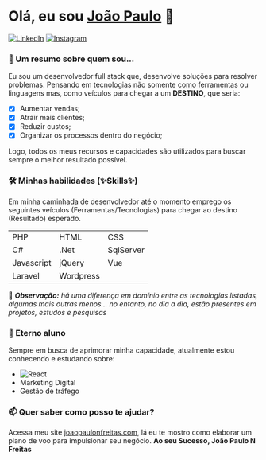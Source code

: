 # Olá, eu sou [João Paulo](https://joaopaulonfreitas.com) 👋

[![LinkedIn](https://img.shields.io/badge/joaopaulonfreitas-%230077B5.svg?style=for-the-badge&logo=linkedin&logoColor=white)](https://linkedin.com/in/joaopaulonfreitas)
[![Instagram](https://img.shields.io/badge/joaopaulonfreitas-%23E4405F.svg?style=for-the-badge&logo=Instagram&logoColor=white)](https://www.instagram.com/joaopaulonfreitas)
### 🚀 Um resumo sobre quem sou...

Eu sou um desenvolvedor full stack que, desenvolve soluções para resolver problemas. Pensando em tecnologias não somente como ferramentas ou linguagens mas, como veículos para chegar a um **DESTINO**, que seria:

- [x] Aumentar vendas;
- [x] Atrair mais clientes;
- [x] Reduzir custos;
- [x] Organizar os processos dentro do negócio;

Logo, todos os meus recursos e capacidades são utilizados para buscar sempre o melhor resultado possível.

### 🛠 Minhas habilidades (✨Skills✨)

Em minha caminhada de desenvolvedor até o momento emprego os seguintes veículos (Ferramentas/Tecnologias) para chegar ao destino (Resultado) esperado.

<table width="100">
    <tr>
      <td>PHP</td>
      <td>HTML</td>
      <td>CSS</td>
    </tr>    
    <tr>
      <td>C#</td>
      <td>.Net</td>
      <td>SqlServer</td>
    </tr>
    <tr>
      <td>Javascript</td>
      <td>jQuery</td>
      <td>Vue</td>
    </tr>
    <tr>
      <td>Laravel</td>
      <td>Wordpress</td>
    </tr>
</table>

<!--
![PHP](https://img.shields.io/badge/php-%23777BB4.svg?style=for-the-badge&logo=php&logoColor=white)
![C#](https://img.shields.io/badge/c%23-%23239120.svg?style=for-the-badge&logo=c-sharp&logoColor=white)
![.Net](https://img.shields.io/badge/.NET-5C2D91?style=for-the-badge&logo=.net&logoColor=white)
![HTML5](https://img.shields.io/badge/html5-%23E34F26.svg?style=for-the-badge&logo=html5&logoColor=white)
![CSS3](https://img.shields.io/badge/css3-%231572B6.svg?style=for-the-badge&logo=css3&logoColor=white)
![JavaScript](https://img.shields.io/badge/javascript-%23323330.svg?style=for-the-badge&logo=javascript&logoColor=%23F7DF1E)
![jQuery](https://img.shields.io/badge/jquery-%230769AD.svg?style=for-the-badge&logo=jquery&logoColor=white)
![Bootstrap](https://img.shields.io/badge/bootstrap-%23563D7C.svg?style=for-the-badge&logo=bootstrap&logoColor=white)
![AlpineJS](https://img.shields.io/badge/AlpineJS-8BC0D0?style=for-the-badge&logo=alpine.js&logoColor=black)
![Vue.js](https://img.shields.io/badge/vuejs-%2335495e.svg?style=for-the-badge&logo=vuedotjs&logoColor=%234FC08D)
![Webpack](https://img.shields.io/badge/webpack-%238DD6F9.svg?style=for-the-badge&logo=webpack&logoColor=black)
![SASS](https://img.shields.io/badge/SASS-hotpink.svg?style=for-the-badge&logo=SASS&logoColor=white)
![Docker](https://img.shields.io/badge/docker-%230db7ed.svg?style=for-the-badge&logo=docker&logoColor=white)
![MySQL](https://img.shields.io/badge/mysql-%2300f.svg?style=for-the-badge&logo=mysql&logoColor=white)
![MariaDB](https://img.shields.io/badge/MariaDB-003545?style=for-the-badge&logo=mariadb&logoColor=white)
![SQLite](https://img.shields.io/badge/sqlite-%2307405e.svg?style=for-the-badge&logo=sqlite&logoColor=white)
![MicrosoftSQLServer](https://img.shields.io/badge/Microsoft%20SQL%20Sever-CC2927?style=for-the-badge&logo=microsoft%20sql%20server&logoColor=white)
![Laravel](https://img.shields.io/badge/laravel-%23FF2D20.svg?style=for-the-badge&logo=laravel&logoColor=white)
![WordPress](https://img.shields.io/badge/WordPress-%23117AC9.svg?style=for-the-badge&logo=WordPress&logoColor=white)
-->

💬 _**Observação:** há uma diferença em domínio entre as tecnologias listadas, algumas mais outras menos... no entanto, no dia a dia, estão presentes em projetos, estudos e pesquisas_


### 🔭 Eterno aluno

Sempre em busca de aprimorar minha capacidade, atualmente estou conhecendo e estudando sobre: 

- ![React](https://img.shields.io/badge/react-%2320232a.svg?style=for-the-badge&logo=react&logoColor=%2361DAFB)
- Marketing Digital
- Gestão de tráfego

### 📫 Quer saber como posso te ajudar?

Acessa meu site [joaopaulonfreitas.com](https://joaopaulonfreitas.com), lá eu te mostro como elaborar um plano de voo para impulsionar seu negócio. 
**Ao seu Sucesso, 
João Paulo N Freitas**

<!--
**joaopaulonfreitas/joaopaulonfreitas** is a ✨ _special_ ✨ repository because its `README.md` (this file) appears on your GitHub profile.

Here are some ideas to get you started:

- 🔭 I’m currently working on ...
- 🌱 I’m currently learning ...
- 👯 I’m looking to collaborate on ...
- 🤔 I’m looking for help with ...
- 💬 Ask me about ...
- 📫 How to reach me: ...
- 😄 Pronouns: ...
- ⚡ Fun fact: ...

![NodeJS](https://img.shields.io/badge/node.js-%2343853D.svg?style=for-the-badge&logo=node.js&logoColor=white)
![NPM](https://img.shields.io/badge/NPM-%23000000.svg?style=for-the-badge&logo=npm&logoColor=white)
![Angular](https://img.shields.io/badge/angular-%23DD0031.svg?style=for-the-badge&logo=angular&logoColor=white)

<img width='100%' src="https://github-readme-stats.vercel.app/api/top-langs/?username=joaopaulonfreitas" />

-->
